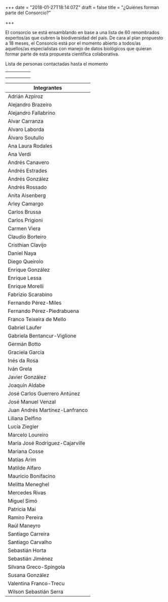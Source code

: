 +++
date = "2018-01-27T18:14:07Z"
draft = false
title = "¿Quiénes forman parte del Consorcio?"

+++

El consorcio se está ensamblando en base a una lista de 60 renombrados expertos/as que cubren la biodiversidad del país. De cara al plan propuesto a 18 meses, el Consorcio está por el momento abierto a todos/as aquellos/as especialistas con manejo de datos biológicos que quieran formar parte de esta propuesta científica colaborativa.


Lista de personas contactadas hasta el momento

|  |  |  |  |  |
|---|---|---|---|---|
|  |  |  |  |  |
|  |  |  |  |  |
|  |  |  |  |  |

|Integrantes|
|-|
|Adrián Azpiroz|
|Alejandro Brazeiro|
|Alejandro Fallabrino|
|Alvar Carranza|
|Alvaro Laborda|
|Álvaro Soutullo|
|Ana Laura Rodales|
|Ana Verdi|
|Andrés Canavero|
|Andrés Estrades|
|Andrés González|
|Andrés Rossado|
|Anita Aisenberg|
|Arley Camargo|
|Carlos Brussa|
|Carlos Prigioni|
|Carmen Viera|
|Claudio Borteiro|
|Cristhian Clavijo|
|Daniel Naya|
|Diego Queirolo|
|Enrique González|
|Enrique Lessa|
|Enrique Morelli|
|Fabrizio Scarabino|
|Fernando Pérez-Miles|
|Fernando Pérez-Piedrabuena|
|Franco Teixeira de Mello|
|Gabriel Laufer|
|Gabriela Bentancur-Viglione|
|Germán Botto|
|Graciela García|
|Inés da Rosa|
|Iván Grela|
|Javier González|
|Joaquín Aldabe|
|José Carlos Guerrero Antúnez|
|José Manuel Venzal|
|Juan Andrés Martínez-Lanfranco|
|Liliana Delfino|
|Lucía Ziegler|
|Marcelo Loureiro|
|María José Rodríguez-Cajarville|
|Mariana Cosse|
|Matías Arim|
|Matilde Alfaro|
|Mauricio Bonifacino|
|Melitta Meneghel|
|Mercedes Rivas|
|Miguel Simó|
|Patricia Mai|
|Ramiro Pereira|
|Raúl Maneyro|
|Santiago Carreira|
|Santiago Carvalho|
|Sebastián Horta|
|Sebastián Jiménez|
|Silvana Greco-Spíngola|
|Susana González|
|Valentina Franco-Trecu|
|Wilson Sebastián Serra|

